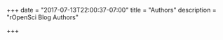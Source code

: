 +++
date = "2017-07-13T22:00:37-07:00"
title = "Authors"
description = "rOpenSci Blog Authors"

+++

